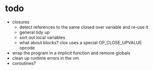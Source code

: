 # todo

- closures
  - detect references to the same closed over variable and re-use it
  - general tidy up
  - sort out local variables
  - what about blocks? clox uses a special OP_CLOSE_UPVALUE opcode
- wrap the program in a implicit function and remove globals
- clean up runtime errors in the vm
- coroutines?
